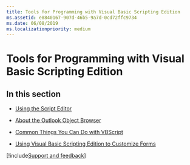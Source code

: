 ```yaml
---
title: Tools for Programming with Visual Basic Scripting Edition
ms.assetid: e8840167-907d-46b5-9a7d-0cd72ffc9734
ms.date: 06/08/2019
ms.localizationpriority: medium
---
```



# Tools for Programming with Visual Basic Scripting Edition

## In this section


- [Using the Script Editor](using-the-script-editor.md)
    
- [About the Outlook Object Browser](about-the-outlook-object-browser.md)
    
- [Common Things You Can Do with VBScript](common-things-you-can-do-with-vbscript.md)
    
- [Using Visual Basic Scripting Edition to Customize Forms](using-visual-basic-scripting-edition-to-customize-forms.md)

[!include[Support and feedback](~/includes/feedback-boilerplate.md)]